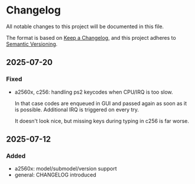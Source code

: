 # Changelog

All notable changes to this project will be documented in this file.

The format is based on [Keep a Changelog](https://keepachangelog.com/en/1.1.0/),
and this project adheres to [Semantic Versioning](https://semver.org/spec/v2.0.0.html).

## 2025-07-20
### Fixed
- a2560x, c256: handling ps2 keycodes when CPU/IRQ is too slow.

  In that case codes are enqueued in GUI and passed again as soon
  as it is possible. Additional IRQ is triggered on every try.

  It doesn't look nice, but missing keys during typing in c256
  is far worse.

## 2025-07-12
### Added
- a2560x: model/submodel/version support 
- general: CHANGELOG introduced


